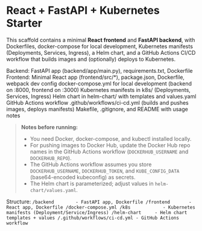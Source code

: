 # React + FastAPI + Kubernetes Starter

This scaffold contains a minimal **React frontend** and **FastAPI backend**, with Dockerfiles, docker-compose for local development, Kubernetes manifests (Deployments, Services, Ingress), a Helm chart, and a GitHub Actions CI/CD workflow that builds images and (optionally) deploys to Kubernetes.

Backend: FastAPI app (backend/app/main.py), requirements.txt, Dockerfile
Frontend: Minimal React app (frontend/src/*), package.json, Dockerfile, webpack dev config
docker-compose.yml for local development (backend on :8000, frontend on :3000)
Kubernetes manifests in k8s/ (Deployments, Services, Ingress)
Helm chart in helm-chart/ with templates and values.yaml
GitHub Actions workflow .github/workflows/ci-cd.yml (builds and pushes images, deploys manifests)
Makefile, .gitignore, and README with usage notes

> **Notes before running:** 
> - You need Docker, docker-compose, and kubectl installed locally.
> - For pushing images to Docker Hub, update the Docker Hub repo names in the GitHub Actions workflow (`DOCKERHUB_USERNAME` and `DOCKERHUB_REPO`).
> - The GitHub Actions workflow assumes you store `DOCKERHUB_USERNAME`, `DOCKERHUB_TOKEN`, and `KUBE_CONFIG_DATA` (base64-encoded kubeconfig) as secrets.
> - The Helm chart is parameterized; adjust values in `helm-chart/values.yaml`.


Structure:
	```
	/backend        - FastAPI app, Dockerfile
	/frontend       - React app, Dockerfile
	/docker-compose.yml
	/k8s            - Kubernetes manifests (Deployment/Service/Ingress)
	/helm-chart     - Helm chart templates + values
	/.github/workflows/ci-cd.yml - GitHub Actions workflow
	```

